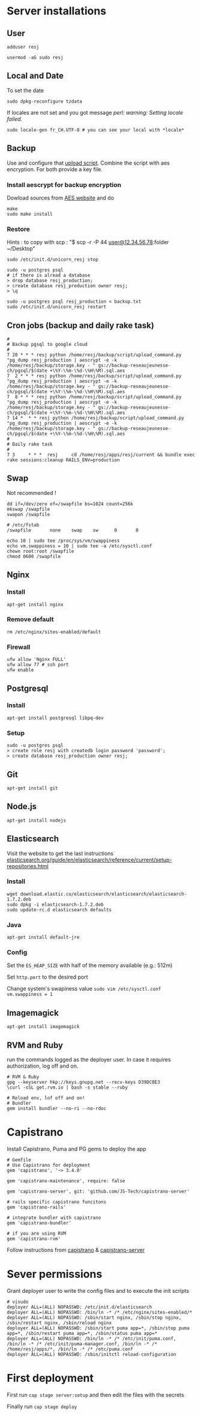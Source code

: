 # Server installations

## User

```
adduser resj

usermod -aG sudo resj
```

## Local and Date

To set the date

```
sudo dpkg-reconfigure tzdata
```

If locales are not set and you got message _perl: warning: Setting locale failed._

```
sudo locale-gen fr_CH.UTF-8 # you can see your local with *locale*
```

## Backup

Use and configure that [upload script](https://github.com/nkcr/Google-Cloud-Storage-Upload). Combine the script with aes encryption. For both provide a key file.

### Install aescrypt for backup encryption

Dowload sources from [AES website](https://www.aescrypt.com/download/) and do

```
make
sudo make install
```

### Restore

Hints : to copy with scp : "$ scp -r -P 44 user@12.34.56.78:folder ~/Desktop"

```
sudo /etc/init.d/unicorn_resj stop

sudo -u postgres psql
# if there is alread a database
> drop database resj_production;
> create database resj_production owner resj;
> \q

sudo -u postgres psql resj_production < backup.txt
sudo /etc/init.d/unicorn_resj restart
```

## Cron jobs (backup and daily rake task)

```
#
# Backup pgsql to google cloud
#
7 20 * * * resj python /home/resj/backup/script/upload_command.py "pg_dump resj_production | aescrypt -e -k /home/resj/backup/storage.key - " gs://backup-reseaujeunesse-ch/pgsql/$(date +\%Y-\%m-\%d-\%H\%M).sql.aes
7  2 * * * resj python /home/resj/backup/script/upload_command.py "pg_dump resj_production | aescrypt -e -k /home/resj/backup/storage.key - " gs://backup-reseaujeunesse-ch/pgsql/$(date +\%Y-\%m-\%d-\%H\%M).sql.aes
7  8 * * * resj python /home/resj/backup/script/upload_command.py "pg_dump resj_production | aescrypt -e -k /home/resj/backup/storage.key - " gs://backup-reseaujeunesse-ch/pgsql/$(date +\%Y-\%m-\%d-\%H\%M).sql.aes
7 14 *  * * resj python /home/resj/backup/script/upload_command.py "pg_dump resj_production | aescrypt -e -k /home/resj/backup/storage.key - " gs://backup-reseaujeunesse-ch/pgsql/$(date +\%Y-\%m-\%d-\%H\%M).sql.aes
#
# Daily rake task
#
7 3     * * *  resj     cd /home/resj/apps/resj/current && bundle exec rake sessions:cleanup RAILS_ENV=production
```

## Swap

Not recommended !

```
dd if=/dev/zero of=/swapfile bs=1024 count=256k
mkswap /swapfile
swapon /swapfile

# /etc/fstab
/swapfile       none    swap    sw      0       0

echo 10 | sudo tee /proc/sys/vm/swappiness
echo vm.swappiness = 10 | sudo tee -a /etc/sysctl.conf
chown root:root /swapfile
chmod 0600 /swapfile
```

## Nginx

### Install

```
apt-get install nginx
```

### Remove default

```
rm /etc/nginx/sites-enabled/default
```

### Firewall

```
ufw allow 'Nginx FULL'
ufw allow 77 # ssh port
ufw enable
```

## Postgresql

### Install

```
apt-get install postgresql libpq-dev
```

### Setup

```
sudo -u postgres psql
> create role resj with createdb login password 'password';
> create database resj_production owner resj;
```

## Git

```
apt-get install git
```

## Node.js

```
apt-get install nodejs
```

## Elasticsearch

Visit the website to get the last instructions [elasticsearch.org/guide/en/elasticsearch/reference/current/setup-repositories.html](http://www.elasticsearch.org/guide/en/elasticsearch/reference/current/setup-repositories.html)

### Install

```
wget download.elastic.co/elasticsearch/elasticsearch/elasticsearch-1.7.2.deb
sudo dpkg -i elasticsearch-1.7.2.deb
sudo update-rc.d elasticsearch defaults
```

### Java

```
apt-get install default-jre
```

### Config

Set the `ES_HEAP_SIZE` with half of the memory available (e.g.: 512m)

Set `http.port` to the desired port

Change system's swapiness value
`sudo vim /etc/sysctl.conf`
`vm.swappiness = 1`

## Imagemagick

```
apt-get install imagemagick
```

## RVM and Ruby

run the commands logged as the deployer user. In case it requires authorization, log off and on.

```
# RVM & Ruby
gpg --keyserver hkp://keys.gnupg.net --recv-keys D39DC0E3
\curl -sSL get.rvm.io | bash -s stable --ruby

# Reload env, lof off and on!
# Bundler
gem install bundler --no-ri --no-rdoc
```

# Capistrano

Install Capistrano, Puma and PG gems to deploy the app

```
# Gemfile
# Use Capistrano for deployment
gem 'capistrano', '~> 3.4.0'

gem 'capistrano-maintenance', require: false

gem 'capistrano-server', git: 'github.com/JS-Tech/capistrano-server'

# rails specific capistrano funcitons
gem 'capistrano-rails'

# integrate bundler with capistrano
gem 'capistrano-bundler'

# if you are using RVM
gem 'capistrano-rvm'
```

Follow instructions from [capistrano](https://github.com/capistrano/capistrano) & [capistrano-server](https://github.com/JS-Tech/capistrano-server)

# Sever permissions

Grant deployer user to write the config files and to execute the init scripts

```
# visudo
deployer ALL=(ALL) NOPASSWD: /etc/init.d/elasticsearch
deployer ALL=(ALL) NOPASSWD: /bin/ln -* /* /etc/nginx/sites-enabled/*
deployer ALL=(ALL) NOPASSWD: /sbin/start nginx, /sbin/stop nginx, /sbin/restart nginx, /sbin/reload nginx
deployer ALL=(ALL) NOPASSWD: /sbin/start puma app=*, /sbin/stop puma app=*, /sbin/restart puma app=*, /sbin/status puma app=*
deployer ALL=(ALL) NOPASSWD: /bin/ln -* /* /etc/init/puma.conf, /bin/ln -* /* /etc/init/puma-manager.conf, /bin/ln -* /* /home/resj/apps/*, /bin/ln -* /* /etc/puma.conf
deployer ALL=(ALL) NOPASSWD: /sbin/initctl reload-configuration
```

# First deployment

First run `cap stage server:setup` and then edit the files with the secrets

Finally run `cap stage deploy`
